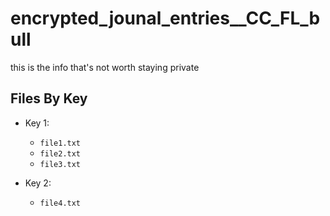 # encrypted_jounal_entries__CC_FL_bull
this is the info that's not worth staying private

## Files By Key 

- Key 1: 
    * `file1.txt`
    * `file2.txt`  
    * `file3.txt`

- Key 2:
    * `file4.txt` 

